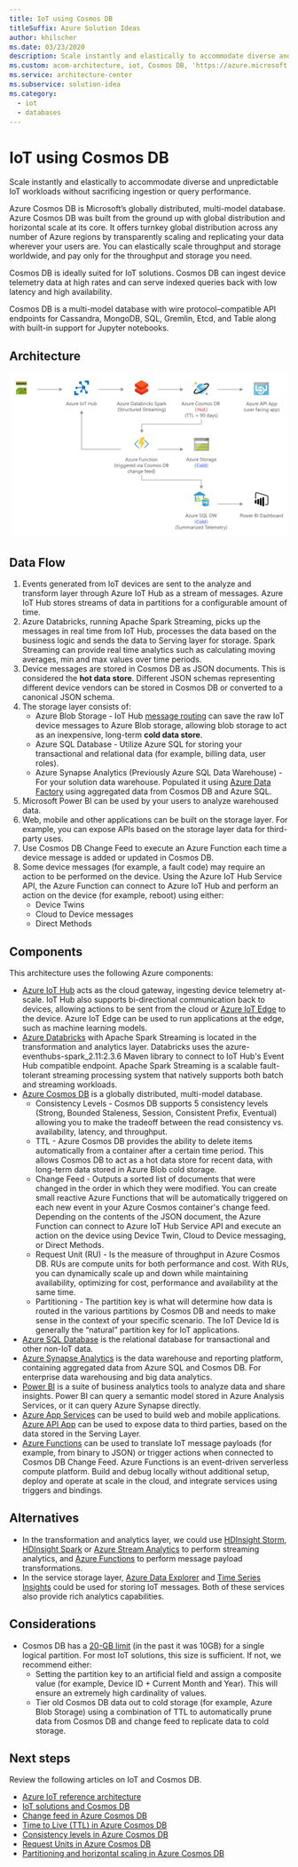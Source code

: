 ```yaml
---
title: IoT using Cosmos DB
titleSuffix: Azure Solution Ideas
author: khilscher
ms.date: 03/23/2020
description: Scale instantly and elastically to accommodate diverse and unpredictable IoT workloads without sacrificing ingestion or query performance.
ms.custom: acom-architecture, iot, Cosmos DB, 'https://azure.microsoft.com/solutions/architecture/iot-using-cosmos-db/'
ms.service: architecture-center
ms.subservice: solution-idea
ms.category:
  - iot
  - databases
---
```


<!-- cSpell:ignore khilscher Etcd Jupyter eventhubs -->

# IoT using Cosmos DB

Scale instantly and elastically to accommodate diverse and unpredictable IoT workloads without sacrificing ingestion or query performance.

Azure Cosmos DB is Microsoft’s globally distributed, multi-model database. Azure Cosmos DB was built from the ground up with global distribution and horizontal scale at its core. It offers turnkey global distribution across any number of Azure regions by transparently scaling and replicating your data wherever your users are. You can elastically scale throughput and storage worldwide, and pay only for the throughput and storage you need.

Cosmos DB is ideally suited for IoT solutions. Cosmos DB can ingest device telemetry data at high rates and can serve indexed queries back with low latency and high availability.

Cosmos DB is a multi-model database with wire protocol–compatible API endpoints for Cassandra, MongoDB, SQL, Gremlin, Etcd, and Table along with built-in support for Jupyter notebooks.

## Architecture

![Architecture](../media/iot-using-cosmos-db.svg)

## Data Flow

1. Events generated from IoT devices are sent to the analyze and transform layer through Azure IoT Hub as a stream of messages. Azure IoT Hub stores streams of data in partitions for a configurable amount of time.
2. Azure Databricks, running Apache Spark Streaming, picks up the messages in real time from IoT Hub, processes the data based on the business logic and sends the data to Serving layer for storage. Spark Streaming can provide real time analytics such as calculating moving averages, min and max values over time periods.
3. Device messages are stored in Cosmos DB as JSON documents. This is considered the **hot data store**. Different JSON schemas representing different device vendors can be stored in Cosmos DB or converted to a canonical JSON schema.
4. The storage layer consists of:
    - Azure Blob Storage - IoT Hub [message routing](https://docs.microsoft.com/azure/iot-hub/tutorial-routing) can save the raw IoT device messages to Azure Blob storage, allowing blob storage to act as an inexpensive, long-term **cold data store**.
    - Azure SQL Database - Utilize Azure SQL for storing your transactional and relational data (for example, billing data, user roles).
    - Azure Synapse Analytics (Previously Azure SQL Data Warehouse) - For your solution data warehouse. Populated it using [Azure Data Factory](https://azure.microsoft.com/services/data-factory/) using aggregated data from Cosmos DB and Azure SQL.
5. Microsoft Power BI can be used by your users to analyze warehoused data.
6. Web, mobile and other applications can be built on the storage layer. For example, you can expose APIs based on the storage layer data for third-party uses.
7. Use Cosmos DB Change Feed to execute an Azure Function each time a device message is added or updated in Cosmos DB.
8. Some device messages (for example, a fault code) may require an action to be performed on the device. Using the Azure IoT Hub Service API, the Azure Function can connect to Azure IoT Hub and perform an action on the device (for example, reboot) using either:
    - Device Twins
    - Cloud to Device messages
    - Direct Methods

## Components

This architecture uses the following Azure components:

- [Azure IoT Hub](https://azure.microsoft.com/services/iot-hub) acts as the cloud gateway, ingesting device telemetry at-scale. IoT Hub also supports bi-directional communication back to devices, allowing actions to be sent from the cloud or [Azure IoT Edge](https://azure.microsoft.com/services/iot-edge/) to the device. Azure IoT Edge can be used to run applications at the edge, such as machine learning models.
- [Azure Databricks](https://azure.microsoft.com/services/databricks) with Apache Spark Streaming is located in the transformation and analytics layer. Databricks uses the azure-eventhubs-spark_2.11:2.3.6 Maven library to connect to IoT Hub's Event Hub compatible endpoint. Apache Spark Streaming is a scalable fault-tolerant streaming processing system that natively supports both batch and streaming workloads.
- [Azure Cosmos DB](https://azure.microsoft.com/services/cosmos-db) is a globally distributed, multi-model database.
  - Consistency Levels - Cosmos DB supports 5 consistency levels (Strong, Bounded Staleness, Session, Consistent Prefix, Eventual) allowing you to make the tradeoff between the read consistency vs. availability, latency, and throughput.
  - TTL - Azure Cosmos DB provides the ability to delete items automatically from a container after a certain time period. This allows Cosmos DB to act as a hot data store for recent data, with long-term data stored in Azure Blob cold storage.
  - Change Feed - Outputs a sorted list of documents that were changed in the order in which they were modified. You can create small reactive Azure Functions that will be automatically triggered on each new event in your Azure Cosmos container's change feed. Depending on the contents of the JSON document, the Azure Function can connect to Azure IoT Hub Service API and execute an action on the device using Device Twin, Cloud to Device messaging, or Direct Methods.
  - Request Unit (RU) - Is the measure of throughput in Azure Cosmos DB. RUs are compute units for both performance and cost. With RUs, you can dynamically scale up and down while maintaining availability, optimizing for cost, performance and availability at the same time.
  - Partitioning - The partition key is what will determine how data is routed in the various partitions by Cosmos DB and needs to make sense in the context of your specific scenario. The IoT Device Id is generally the “natural” partition key for IoT applications.
- [Azure SQL Database](https://docs.microsoft.com/azure/sql-database/sql-database-technical-overview) is the relational database for transactional and other non-IoT data.
- [Azure Synapse Analytics](https://azure.microsoft.com/services/synapse-analytics/) is the data warehouse and reporting platform, containing aggregated data from Azure SQL and Cosmos DB. For enterprise data warehousing and big data analytics.
- [Power BI](https://powerbi.microsoft.com/) is a suite of business analytics tools to analyze data and share insights. Power BI can query a semantic model stored in Azure Analysis Services, or it can query Azure Synapse directly.
- [Azure App Services](https://docs.microsoft.com/azure/app-service/app-service-web-overview) can be used to build web and mobile applications. [Azure API App](https://azure.microsoft.com/services/app-service/api) can be used to expose data to third parties, based on the data stored in the Serving Layer.
- [Azure Functions](https://azure.microsoft.com/services/functions) can be used to translate IoT message payloads (for example, from binary to JSON) or trigger actions when connected to Cosmos DB Change Feed. Azure Functions is an event-driven serverless compute platform. Build and debug locally without additional setup, deploy and operate at scale in the cloud, and integrate services using triggers and bindings.

## Alternatives

- In the transformation and analytics layer, we could use [HDInsight Storm](https://docs.microsoft.com/azure/hdinsight/storm/apache-storm-overview), [HDInsight Spark](https://docs.microsoft.com/azure/hdinsight/spark/apache-spark-overview) or [Azure Stream Analytics](https://azure.microsoft.com/services/stream-analytics) to perform streaming analytics, and [Azure Functions](https://azure.microsoft.com/services/functions/) to perform message payload transformations.
- In the service storage layer, [Azure Data Explorer](https://azure.microsoft.com/services/data-explorer/) and [Time Series Insights](https://azure.microsoft.com/services/time-series-insights/) could be used for storing IoT messages. Both of these services also provide rich analytics capabilities.

## Considerations

- Cosmos DB has a [20-GB limit](https://docs.microsoft.com/azure/cosmos-db/partitioning-overview) (in the past it was 10GB) for a single logical partition. For most IoT solutions, this size is sufficient. If not, we recommend either:
  - Setting the partition key to an artificial field and assign a composite value (for example, Device ID + Current Month and Year). This will ensure an extremely high cardinality of values.
  - Tier old Cosmos DB data out to cold storage (for example, Azure Blob Storage) using a combination of TTL to automatically prune data from Cosmos DB and change feed to replicate data to cold storage.

## Next steps

Review the following articles on IoT and Cosmos DB.

- [Azure IoT reference architecture](../../reference-architectures/iot.md)
- [IoT solutions and Cosmos DB](https://techcommunity.microsoft.com/t5/internet-of-things/iot-solutions-and-azure-cosmos-db/ba-p/1015605)
- [Change feed in Azure Cosmos DB](https://docs.microsoft.com/azure/cosmos-db/change-feed)
- [Time to Live (TTL) in Azure Cosmos DB](https://docs.microsoft.com/azure/cosmos-db/time-to-live)
- [Consistency levels in Azure Cosmos DB](https://docs.microsoft.com/azure/cosmos-db/consistency-levels)
- [Request Units in Azure Cosmos DB](https://docs.microsoft.com/azure/cosmos-db/request-units)
- [Partitioning and horizontal scaling in Azure Cosmos DB](https://docs.microsoft.com/azure/cosmos-db/partition-data)
